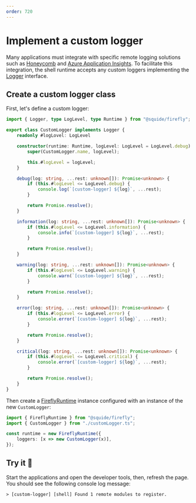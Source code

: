 ```yaml
---
order: 720
---
```


# Implement a custom logger

Many applications must integrate with specific remote logging solutions such as [Honeycomb](https://www.honeycomb.io/) and [Azure Application Insights](https://learn.microsoft.com/en-us/azure/azure-monitor/app/app-insights-overview). To facilitate this integration, the shell runtime accepts any custom loggers implementing the [Logger](/reference/logging/Logger.md) interface.

## Create a custom logger class

First, let's define a custom logger:

```ts host/src/customerLogger.ts
import { Logger, type LogLevel, type Runtime } from "@squide/firefly";

export class CustomLogger implements Logger {
    readonly #logLovel: LogLevel

    constructor(runtime: Runtime, logLevel: LogLevel = LogLevel.debug) {
        super(CustomLogger.name, logLevel);

        this.#logLevel = logLevel;
    }

    debug(log: string, ...rest: unknown[]): Promise<unknown> {
        if (this.#logLevel <= LogLevel.debug) {
            console.log(`[custom-logger] ${log}`, ...rest);
        }

        return Promise.resolve();
    }

    information(log: string, ...rest: unknown[]): Promise<unknown> {
        if (this.#logLevel <= LogLevel.information) {
            console.info(`[custom-logger] ${log}`, ...rest);
        }

        return Promise.resolve();
    }

    warning(log: string, ...rest: unknown[]): Promise<unknown> {
        if (this.#logLevel <= LogLevel.warning) {
            console.warn(`[custom-logger] ${log}`, ...rest);
        }

        return Promise.resolve();
    }

    error(log: string, ...rest: unknown[]): Promise<unknown> {
        if (this.#logLevel <= LogLevel.error) {
            console.error(`[custom-logger] ${log}`, ...rest);
        }

        return Promise.resolve();
    }

    critical(log: string, ...rest: unknown[]): Promise<unknown> {
        if (this.#logLevel <= LogLevel.critical) {
            console.error(`[custom-logger] ${log}`, ...rest);
        }

        return Promise.resolve();
    }
}
```

 Then create a [FireflyRuntime](/reference/runtime/runtime-class.md) instance configured with an instance of the new `CustomLogger`:

```ts host/src/index.tsx
import { FireflyRuntime } from "@squide/firefly";
import { CustomLogger } from "./customLogger.ts";

const runtime = new FireflyRuntime({
    loggers: [x => new CustomLogger(x)],
});
```

## Try it :rocket:

Start the applications and open the developer tools, then, refresh the page. You should see the following console log message:

```
> [custom-logger] [shell] Found 1 remote modules to register.
```


